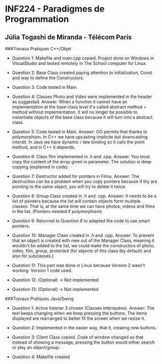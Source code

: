 # INF224 - Paradigmes de Programmation
## Júlia Togashi de Miranda - Télécom Paris

###Travaux Pratiques C++/Objet


- Question 1: Makefile and main.cpp copied. Project done on Windows in VisualStudio and tested remotely in The School computer for Linux.

- Question 2: Base Class created paying attention to initialization, Const and way to define the Constructors.

- Question 3: Code tested in Main.

- Question 4: Classes Photo and Video were implemented in the header as suggested.
Answer: When a function it cannot have an implementation at the base class level it's called abstract method = method without implementation.
        It will no longer be possible to instantiate objects of the base class because it will turn into a abstract class.

- Question 5: Code tested in Main.
Answer: OO permits that thanks to polymorphism. In C++ we have upcasting implicite but downcasting interdit. In Java we have dynamic / late binding so it calls the point method, and in C++ it depends.

- Question 6: Class film implemented in .h and .cpp.
Answer: You must copy the content of the array given in parameter. The solution is deep copying (explained in code).

- Question 7: Destructor added for pointers in Films.
Answer: The destruction can be a problem when you copy pointers because if thy are pointing to the same object, you will try to delete it twice.

- Question 8: Group Class created in .h and .cpp.
Answer:  It needs to be a list of pointers because the list will contain objects form multiple classes. That is, at the same time we can have photos, videos and films in the list. (Pointers needed if polymorphism)

- Question 9: Returned to Question 8 to adapted the code to use smart pointers.

- Question 10: Manager Class created in .h and .cpp.
Answer: To prevent that an object is created with new out of the Manager Class, meaning it wouldn't be added to the list, we could make the constructors of photo, video, film, group, protected (for objects of this class (by default) and also for subclasses.)

- Question 11: This part was done in Linux because Version 2 wasn't working. Version 1 code used.

- Question 12: (Optional) -> Not implemented

- Question 13: (Optional) -> Not implemented


###Travaux Pratiques Java/Swing


- Question 1: Active listener 3 chosen (Classes imbriquées).
Answer: The text keeps changing when we keep pressing the buttons. The items displayed are rearranged to better fit the screen when we resize it.

- Question 2: Implemented in the easier way, that it, creating new buttons.

- Question 3: Client Class copied. Code of window changed so that instead of showing a message, pressing the button would either search or play an object/group.

- Question 4: Makefile created

